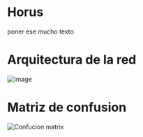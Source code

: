 # Horus
poner ese mucho texto



# Arquitectura de la red
![image](https://user-images.githubusercontent.com/59852188/121453548-ba5ed380-c977-11eb-8edb-384907c0af3c.png)



# Matriz de confusion
![Confucion matrix](https://user-images.githubusercontent.com/59852188/121453345-681db280-c977-11eb-976e-668efb692438.png)
